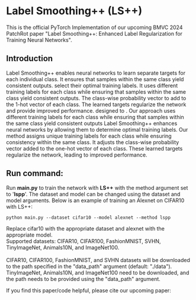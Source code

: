 # Label Smoothing++ (LS++)
This is the official PyTorch Implementation of our upcoming BMVC 2024 PatchRot paper "Label Smoothing++: Enhanced Label Regularization for Training Neural Networks". <br>

## Introduction
Label Smoothing++ enables neural networks to learn separate targets for each individual class. It ensures that samples within the same class yield consistent outputs.
select their optimal training labels. It uses different training labels for each class while ensuring that samples within the same class yield consistent outputs. The class-wise probability vector to add to the 1-hot vector of each class. The learned targets regularize the network and provide improved performance.
designed to . Our approach uses
different training labels for each class while ensuring that samples within the same class
yield consistent outputs
Label Smoothing++ enhances neural networks by allowing them to determine optimal training labels. Our method assigns unique training labels for each class while ensuring consistency within the same class. It adjusts the class-wise probability vector added to the one-hot vector of each class. These learned targets regularize the network, leading to improved performance.
<br>

## Run command:
Run <strong>main.py</strong> to train the network with <strong>LS++</strong> with the method argument set to '<strong>lspp</strong>'. The dataset and model can be changed using the dataset and model arguments. Below is an example of training an Alexnet on CIFAR10 with LS++:<br>
```
python main.py --dataset cifar10 --model alexnet --method lspp
```

Replace cifar10 with the appropriate dataset and alexnet with the appropriate model. <br>
Supported datasets: CIFAR10, CIFAR100, FashionMNIST, SVHN, TinyImageNet, Animals10N, and ImageNet100. <br><br>
CIFAR10, CIFAR100, FashionMNIST, and SVHN datasets will be downloaded to the path specified in the "data_path" argument (default: "./data").<br>
TinyImageNet, Animals10N, and ImageNet100 need to be downloaded, and the path needs to be provided using the "data_path" argument. 

If you find this paper/code helpful, please cite our upcoming paper:
```
```
